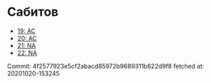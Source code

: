# Сабитов
- [19: AC](19.md)
- [20: AC](20.md)
- [21: NA](21.md)
- [22: NA](22.md)

Commit: 4f2577923e5cf2abacd85972b9689311b622d9f8
 fetched at: 20201020-153245
